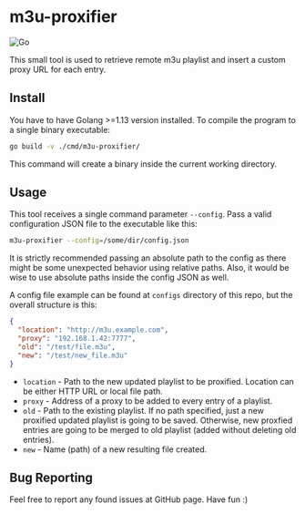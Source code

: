 # m3u-proxifier

![Go](https://github.com/gren236/m3u-proxifier/workflows/Go/badge.svg?branch=master)

This small tool is used to retrieve remote m3u playlist and insert a custom proxy URL for each entry.

## Install

You have to have Golang >=1.13 version installed. To compile the program to a single binary executable:
```bash
go build -v ./cmd/m3u-proxifier/
```
This command will create a binary inside the current working directory.

## Usage

This tool receives a single command parameter `--config`. Pass a valid configuration JSON file to the executable like this:
```bash
m3u-proxifier --config=/some/dir/config.json
```
It is strictly recommended passing an absolute path to the config as there might be some unexpected behavior using relative paths. Also, it would be wise to use absolute paths inside the config JSON as well.

A config file example can be found at `configs` directory of this repo, but the overall structure is this:
```json
{
  "location": "http://m3u.example.com",
  "proxy": "192.168.1.42:7777",
  "old": "/test/file.m3u",
  "new": "/test/new_file.m3u"
}
```

* `location` - Path to the new updated playlist to be proxified. Location can be either HTTP URL or local file path.
* `proxy` - Address of a proxy to be added to every entry of a playlist.
* `old` - Path to the existing playlist. If no path specified, just a new proxified updated playlist is going to be saved. Otherwise, new proxfied entries are going to be merged to old playlist (added without deleting old entries).
* `new` - Name (path) of a new resulting file created.

## Bug Reporting

Feel free to report any found issues at GitHub page. Have fun :)
